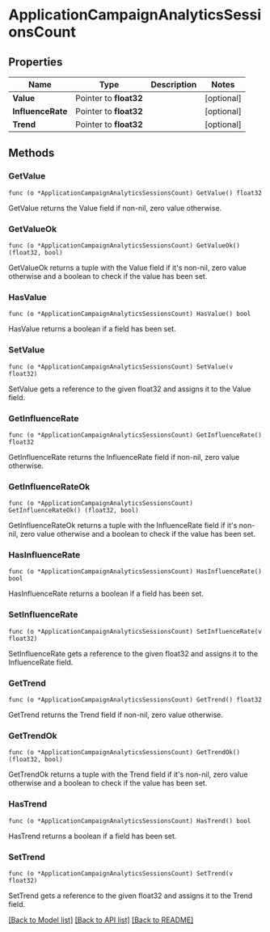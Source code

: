 # ApplicationCampaignAnalyticsSessionsCount

## Properties

Name | Type | Description | Notes
------------ | ------------- | ------------- | -------------
**Value** | Pointer to **float32** |  | [optional] 
**InfluenceRate** | Pointer to **float32** |  | [optional] 
**Trend** | Pointer to **float32** |  | [optional] 

## Methods

### GetValue

`func (o *ApplicationCampaignAnalyticsSessionsCount) GetValue() float32`

GetValue returns the Value field if non-nil, zero value otherwise.

### GetValueOk

`func (o *ApplicationCampaignAnalyticsSessionsCount) GetValueOk() (float32, bool)`

GetValueOk returns a tuple with the Value field if it's non-nil, zero value otherwise
and a boolean to check if the value has been set.

### HasValue

`func (o *ApplicationCampaignAnalyticsSessionsCount) HasValue() bool`

HasValue returns a boolean if a field has been set.

### SetValue

`func (o *ApplicationCampaignAnalyticsSessionsCount) SetValue(v float32)`

SetValue gets a reference to the given float32 and assigns it to the Value field.

### GetInfluenceRate

`func (o *ApplicationCampaignAnalyticsSessionsCount) GetInfluenceRate() float32`

GetInfluenceRate returns the InfluenceRate field if non-nil, zero value otherwise.

### GetInfluenceRateOk

`func (o *ApplicationCampaignAnalyticsSessionsCount) GetInfluenceRateOk() (float32, bool)`

GetInfluenceRateOk returns a tuple with the InfluenceRate field if it's non-nil, zero value otherwise
and a boolean to check if the value has been set.

### HasInfluenceRate

`func (o *ApplicationCampaignAnalyticsSessionsCount) HasInfluenceRate() bool`

HasInfluenceRate returns a boolean if a field has been set.

### SetInfluenceRate

`func (o *ApplicationCampaignAnalyticsSessionsCount) SetInfluenceRate(v float32)`

SetInfluenceRate gets a reference to the given float32 and assigns it to the InfluenceRate field.

### GetTrend

`func (o *ApplicationCampaignAnalyticsSessionsCount) GetTrend() float32`

GetTrend returns the Trend field if non-nil, zero value otherwise.

### GetTrendOk

`func (o *ApplicationCampaignAnalyticsSessionsCount) GetTrendOk() (float32, bool)`

GetTrendOk returns a tuple with the Trend field if it's non-nil, zero value otherwise
and a boolean to check if the value has been set.

### HasTrend

`func (o *ApplicationCampaignAnalyticsSessionsCount) HasTrend() bool`

HasTrend returns a boolean if a field has been set.

### SetTrend

`func (o *ApplicationCampaignAnalyticsSessionsCount) SetTrend(v float32)`

SetTrend gets a reference to the given float32 and assigns it to the Trend field.


[[Back to Model list]](../README.md#documentation-for-models) [[Back to API list]](../README.md#documentation-for-api-endpoints) [[Back to README]](../README.md)


